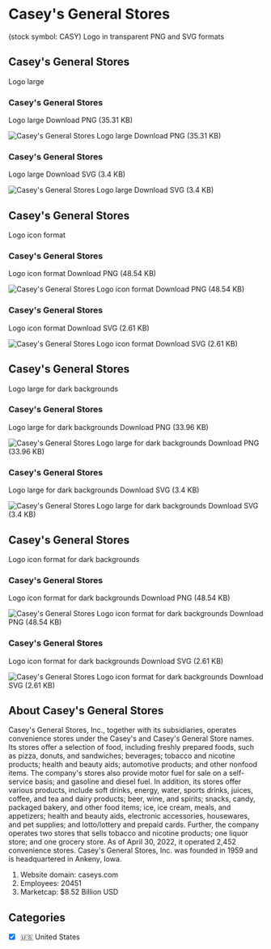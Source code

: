 # Casey's General Stores
 (stock symbol: CASY) Logo in transparent PNG and SVG formats

## Casey's General Stores
 Logo large

### Casey's General Stores
 Logo large Download PNG (35.31 KB)

![Casey's General Stores
 Logo large Download PNG (35.31 KB)](/img/orig/CASY_BIG-438537d9.png)

### Casey's General Stores
 Logo large Download SVG (3.4 KB)

![Casey's General Stores
 Logo large Download SVG (3.4 KB)](/img/orig/CASY_BIG-7fd509a9.svg)

## Casey's General Stores
 Logo icon format

### Casey's General Stores
 Logo icon format Download PNG (48.54 KB)

![Casey's General Stores
 Logo icon format Download PNG (48.54 KB)](/img/orig/CASY-c72a9bb9.png)

### Casey's General Stores
 Logo icon format Download SVG (2.61 KB)

![Casey's General Stores
 Logo icon format Download SVG (2.61 KB)](/img/orig/CASY-c44753e4.svg)

## Casey's General Stores
 Logo large for dark backgrounds

### Casey's General Stores
 Logo large for dark backgrounds Download PNG (33.96 KB)

![Casey's General Stores
 Logo large for dark backgrounds Download PNG (33.96 KB)](/img/orig/CASY_BIG.D-ebdd947d.png)

### Casey's General Stores
 Logo large for dark backgrounds Download SVG (3.4 KB)

![Casey's General Stores
 Logo large for dark backgrounds Download SVG (3.4 KB)](/img/orig/CASY_BIG.D-9c7173fa.svg)

## Casey's General Stores
 Logo icon format for dark backgrounds

### Casey's General Stores
 Logo icon format for dark backgrounds Download PNG (48.54 KB)

![Casey's General Stores
 Logo icon format for dark backgrounds Download PNG (48.54 KB)](/img/orig/CASY.D-543a950a.png)

### Casey's General Stores
 Logo icon format for dark backgrounds Download SVG (2.61 KB)

![Casey's General Stores
 Logo icon format for dark backgrounds Download SVG (2.61 KB)](/img/orig/CASY.D-0d94de7d.svg)

## About Casey's General Stores


Casey's General Stores, Inc., together with its subsidiaries, operates convenience stores under the Casey's and Casey's General Store names. Its stores offer a selection of food, including freshly prepared foods, such as pizza, donuts, and sandwiches; beverages; tobacco and nicotine products; health and beauty aids; automotive products; and other nonfood items. The company's stores also provide motor fuel for sale on a self-service basis; and gasoline and diesel fuel. In addition, its stores offer various products, include soft drinks, energy, water, sports drinks, juices, coffee, and tea and dairy products; beer, wine, and spirits; snacks, candy, packaged bakery, and other food items; ice, ice cream, meals, and appetizers; health and beauty aids, electronic accessories, housewares, and pet supplies; and lotto/lottery and prepaid cards. Further, the company operates two stores that sells tobacco and nicotine products; one liquor store; and one grocery store. As of April 30, 2022, it operated 2,452 convenience stores. Casey's General Stores, Inc. was founded in 1959 and is headquartered in Ankeny, Iowa.

1. Website domain: caseys.com
2. Employees: 20451
3. Marketcap: $8.52 Billion USD


## Categories
- [x] 🇺🇸 United States
